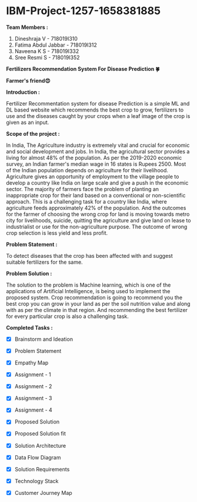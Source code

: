 # IBM-Project-1257-1658381885

**Team Members :**

1) Dineshraja V - 718019I310
2) Fatima Abdul Jabbar - 718019I312
3) Naveena K S - 718019I332
4) Sree Resmi S - 718019I352

**Fertilizers Recommendation System For Disease Prediction 🍀**

**Farmer's friend😍**
     

**Introduction :**

Fertilizer Recommentation system for disease Prediction is a simple ML and DL based website which recommends the best crop to grow, fertilizers to use and the diseases caught by your crops when a leaf image of the crop is given as an input.

**Scope of the project :**

In India, The Agriculture industry is extremely vital and crucial for economic and social development and jobs. In India, the agricultural sector provides a living for almost 48% of the population. As per the 2019-2020 economic survey, an Indian farmer's median wage in 16 states is Rupees 2500. Most of the Indian population depends on agriculture for their livelihood. Agriculture gives an opportunity of employment to the village people to develop a country like India on large scale and give a push in the economic sector. The majority of farmers face the problem of planting an inappropriate crop for their land based on a conventional or non-scientific approach. This is a challenging task for a country like India, where agriculture feeds approximately 42% of the population. And the outcomes for the farmer of choosing the wrong crop for land is moving towards metro city for livelihoods, suicide, quitting the agriculture and give land on lease to industrialist or use for the non-agriculture purpose. The outcome of wrong crop selection is less yield and less profit.

**Problem Statement :**

To detect diseases that the crop has been affected with and suggest suitable fertilizers for the same.

**Problem Solution :**

The solution to the problem is Machine learning, which is one of the applications of Artificial Intelligence, is being used to implement the proposed system. Crop recommendation is going to recommend you the best crop you can grow in your land as per the soil nutrition value and along with as per the climate in that region. And recommending the best fertilizer for every particular crop is also a challenging task. 

**Completed Tasks :**
 
 - [x] Brainstorm and Ideation

 - [x] Problem Statement

 - [x] Empathy Map

 - [x] Assignment - 1

 - [x] Assignment - 2

 - [x] Assignment - 3

 - [x] Assignment - 4

 - [x] Proposed Solution

 - [x] Proposed Solution fit

 - [x] Solution Architecture

 - [x] Data Flow Diagram

 - [x] Solution Requirements

 - [x] Technology Stack

 - [x] Customer Journey Map
